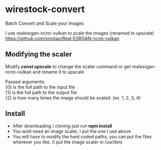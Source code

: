 # wirestock-convert
Batch Convert and Scale your Images

I use realesrgan-ncnn-vulkan to scale the images (renamed to upscale)<br>
https://github.com/xinntao/Real-ESRGAN-ncnn-vulkan<br>

## Modifying the scaler
Modify **const upscale** to change the scaler command or get realesrgan-ncnn-vulkan and rename it to upscale

Passed arguments:<br>
{0} is the full path to the input file<br>
{1} is the full path to the output file<br>
{2} is how many times the image should be scaled. (ex. 1, 2, 3, 4)<br>

## Install
- After downloading / cloning just run **npm install**
- You wioll need an image scaler, I put the one I use above
- You will have to modify the hard coded paths, you can put the files wherever you like. (I put the image scaler in /usr/bin)
